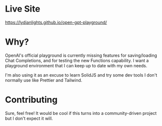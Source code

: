# Live Site

https://lydianlights.github.io/open-gpt-playground/

# Why?

OpenAI's official playground is currently missing features for saving/loading Chat Completions, and for testing the new Functions capability. I want a playground environment that I can keep up to date with my own needs.

I'm also using it as an excuse to learn SolidJS and try some dev tools I don't normally use like Prettier and Tailwind.

# Contributing

Sure, feel free! It would be cool if this turns into a community-driven project but I don't expect it will.
